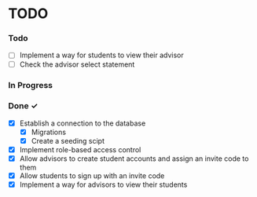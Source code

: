 # TODO

### Todo

- [ ] Implement a way for students to view their advisor
- [ ] Check the advisor select statement

### In Progress

### Done ✓

- [x] Establish a connection to the database
  - [x] Migrations
  - [x] Create a seeding scipt
- [x] Implement role-based access control
- [x] Allow advisors to create student accounts and assign an invite code to them
- [x] Allow students to sign up with an invite code
- [x] Implement a way for advisors to view their students

